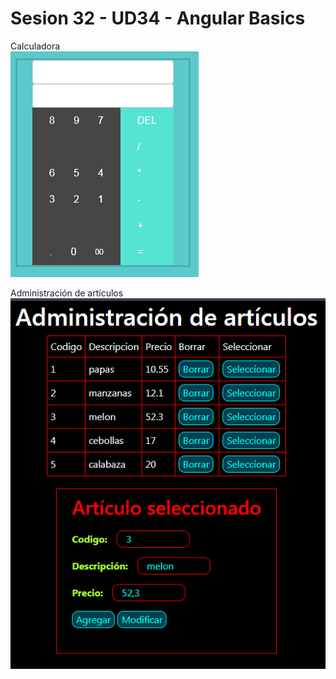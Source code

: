 # Sesion 32 - UD34 - Angular Basics

Calculadora\
![Calculadora](https://github.com/sergiogh7/sesion32-ud34-angular-basics/blob/main/calculadora.PNG?raw=true)

Administración de artículos\
![adminArticulos](https://github.com/sergiogh7/sesion32-ud34-angular-basics/blob/main/adminArticulos.PNG?raw=true)

